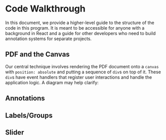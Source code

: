 # Code Walkthrough

In this document, we provide a higher-level guide to the structure of the code in this program. It is meant to be accessible for anyone with a background in React and a guide for other developers who need to build annotation systems for separate projects.

## PDF and the Canvas

Our central technique involves rendering the PDF document onto a `canvas` with `position: absolute` and putting a sequence of `div`s on top of it. These `div`s have event handlers that register user interactions and handle the application logic. A diagram may help clarify:

## Annotations

## Labels/Groups

## Slider
